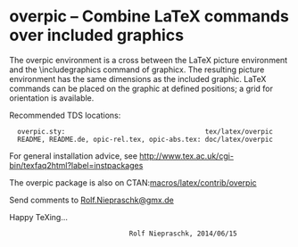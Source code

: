 overpic – Combine LaTeX commands over included graphics
=======================================================

The overpic environment is a cross between the LaTeX picture
environment and the \includegraphics command of graphicx. The
resulting picture environment has the same dimensions as the included
graphic. LaTeX commands can be placed on the graphic at defined positions;
a grid for orientation is available.

Recommended TDS locations:
```
  overpic.sty:                                   tex/latex/overpic
  README, README.de, opic-rel.tex, opic-abs.tex: doc/latex/overpic
```
For general installation advice, see
http://www.tex.ac.uk/cgi-bin/texfaq2html?label=instpackages

The overpic package is also on CTAN:[macros/latex/contrib/overpic](http://www.ctan.org/pkg/overpic)

Send comments to Rolf.Niepraschk@gmx.de

Happy TeXing...

                                  Rolf Niepraschk, 2014/06/15
